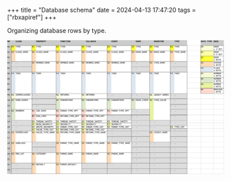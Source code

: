 +++
title = "Database schema"
date = 2024-04-13 17:47:20
tags = ["rbxapiref"]
+++

Organizing database rows by type.

![](00.png)
